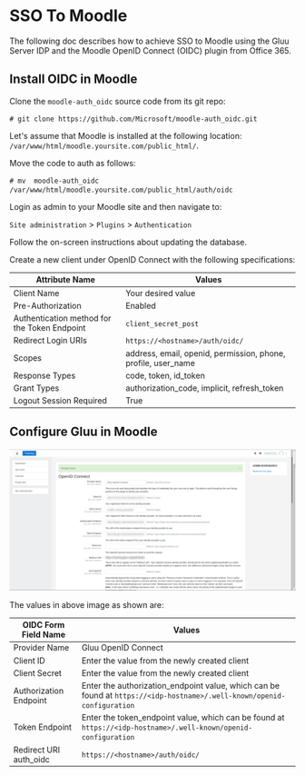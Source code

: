 # SSO To Moodle
The following doc describes how to achieve SSO to Moodle using the Gluu Server IDP and the Moodle OpenID Connect (OIDC) plugin from Office 365.

## Install OIDC in Moodle

Clone the `moodle-auth_oidc` source code from its git repo:

```
# git clone https://github.com/Microsoft/moodle-auth_oidc.git
```

Let's assume that Moodle is installed at the following location: `/var/www/html/moodle.yoursite.com/public_html/`. 

Move the code to auth as follows:

```
# mv  moodle-auth_oidc   /var/www/html/moodle.yoursite.com/public_html/auth/oidc
```

Login as admin to your Moodle site and then navigate to:

`Site administration` > `Plugins` > `Authentication` 

Follow the on-screen instructions about updating the database. 

Create a new client under OpenID Connect with the following specifications:

| Attribute Name     |              Values       |
|-------------------------|---------------------------------------|
| Client Name     | Your desired value|| Application Type        | Web |
| Pre-Authorization        |Enabled                        |
| Authentication method for the Token Endpoint     |   `client_secret_post`    |
| Redirect Login URIs   | `https://<hostname>/auth/oidc/` |
| Scopes | address, email, openid, permission, phone, profile, user_name |
| Response Types | code, token, id_token |
| Grant Types | authorization_code, implicit, refresh_token |
| Logout Session Required | True |

## Configure Gluu in Moodle

![image](../../img/integration/Moodles_OIDC_Values.png)

The values in above image as shown are:

| OIDC Form Field Name     |              Values       |
|-------------------------|---------------------------------------|
| Provider Name | Gluu OpenID Connect |
| Client ID | Enter the value from the newly created client |
| Client Secret | Enter the value from the newly created client|
| Authorization Endpoint | Enter the authorization_endpoint value, which can be found at `https://<idp-hostname>/.well-known/openid-configuration` |
| Token Endpoint |Enter the token_endpoint value, which can be found at `https://<idp-hostname>/.well-known/openid-configuration` |
| Redirect URI auth_oidc | `https://<hostname>/auth/oidc/` |
